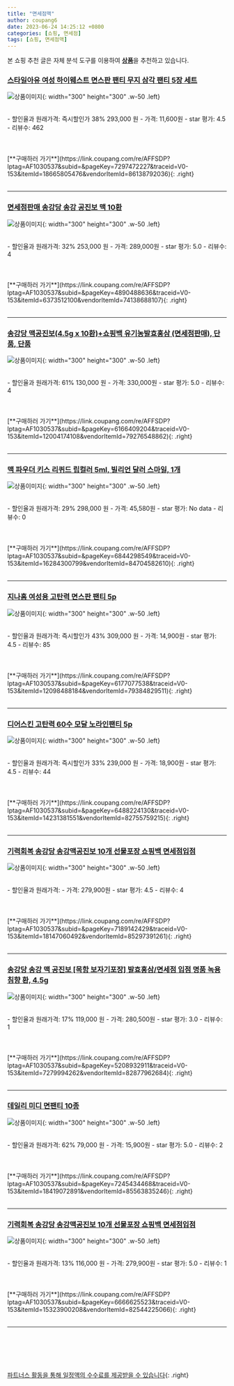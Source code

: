 ```yaml
---
title: "면세점맥"
author: coupang6
date: 2023-06-24 14:25:12 +0800
categories: [쇼핑, 면세점]
tags: [쇼핑, 면세점맥]
---
```


본 쇼핑 추천 글은 자체 분석 도구를 이용하여 [**상품**](https://link.coupang.com/a/bao1ui)을 추천하고 있습니다.

### [스타일아유 여성 하이웨스트 면스판 팬티 무지 삼각 팬티 5장 세트](https://link.coupang.com/re/AFFSDP?lptag=AF1030537&subid=&pageKey=7297472227&traceid=V0-153&itemId=18665805476&vendorItemId=86138792036)

![상품이미지](https://thumbnail10.coupangcdn.com/thumbnails/remote/230x230ex/image/vendor_inventory/d340/05c86226526a176bf2152df98e804a2570b3506d01a3ef81f0e35de73b88.jpg){: width="300" height="300" .w-50 .left}


<br>
- 할인율과 원래가격: 즉시할인가 38%  293,000   원
- 가격: 11,600원
- star 평가: 4.5
- 리뷰수: 462
<br>
<br>
<br>
<br>
[**구매하러 가기**](https://link.coupang.com/re/AFFSDP?lptag=AF1030537&subid=&pageKey=7297472227&traceid=V0-153&itemId=18665805476&vendorItemId=86138792036){: .right}
<br>
<br>

---

### [면세점판매 송강당 송강 공진보 맥 10환](https://link.coupang.com/re/AFFSDP?lptag=AF1030537&subid=&pageKey=4890488636&traceid=V0-153&itemId=6373512100&vendorItemId=74138688107)

![상품이미지](https://thumbnail9.coupangcdn.com/thumbnails/remote/230x230ex/image/vendor_inventory/ce63/5d1be2721c97464fcd04104bd2de22d9a0eaa2dbd2aa81e17a18234d6107.JPG){: width="300" height="300" .w-50 .left}


<br>
- 할인율과 원래가격: 32%  253,000   원
- 가격: 289,000원
- star 평가: 5.0
- 리뷰수: 4
<br>
<br>
<br>
<br>
[**구매하러 가기**](https://link.coupang.com/re/AFFSDP?lptag=AF1030537&subid=&pageKey=4890488636&traceid=V0-153&itemId=6373512100&vendorItemId=74138688107){: .right}
<br>
<br>

---

### [송강당 맥공진보(4.5g x 10환)+쇼핑백 유기농발효홍삼 (면세점판매), 단품, 단품](https://link.coupang.com/re/AFFSDP?lptag=AF1030537&subid=&pageKey=6166409204&traceid=V0-153&itemId=12004174108&vendorItemId=79276548862)

![상품이미지](https://thumbnail6.coupangcdn.com/thumbnails/remote/230x230ex/image/vendor_inventory/1e14/6ab8cf52f5b31f1f0d877d920b99bb8aec99bf1081820010fdf5aa6eb1fc.jpg){: width="300" height="300" .w-50 .left}


<br>
- 할인율과 원래가격: 61%  130,000   원
- 가격: 330,000원
- star 평가: 5.0
- 리뷰수: 4
<br>
<br>
<br>
<br>
[**구매하러 가기**](https://link.coupang.com/re/AFFSDP?lptag=AF1030537&subid=&pageKey=6166409204&traceid=V0-153&itemId=12004174108&vendorItemId=79276548862){: .right}
<br>
<br>

---

### [맥 파우더 키스 리퀴드 립컬러 5ml, 빌리언 달러 스마일, 1개](https://link.coupang.com/re/AFFSDP?lptag=AF1030537&subid=&pageKey=6844298549&traceid=V0-153&itemId=16284300799&vendorItemId=84704582610)

![상품이미지](https://thumbnail10.coupangcdn.com/thumbnails/remote/230x230ex/image/vendor_inventory/cfc8/52bd787c14c9367f9b0b3f99dde4eeac5e5ca97a2b229330be0a31e76652.jpg){: width="300" height="300" .w-50 .left}


<br>
- 할인율과 원래가격: 29%  298,000   원
- 가격: 45,580원
- star 평가: No data
- 리뷰수: 0
<br>
<br>
<br>
<br>
[**구매하러 가기**](https://link.coupang.com/re/AFFSDP?lptag=AF1030537&subid=&pageKey=6844298549&traceid=V0-153&itemId=16284300799&vendorItemId=84704582610){: .right}
<br>
<br>

---

### [지나홈 여성용 고탄력 면스판 팬티 5p](https://link.coupang.com/re/AFFSDP?lptag=AF1030537&subid=&pageKey=6177077538&traceid=V0-153&itemId=12098488184&vendorItemId=79384829511)

![상품이미지](https://thumbnail10.coupangcdn.com/thumbnails/remote/230x230ex/image/vendor_inventory/ae84/904e0d80f2ab1d8082e07405c9b865f242f7d30e3d04b5883e155d822365.png){: width="300" height="300" .w-50 .left}


<br>
- 할인율과 원래가격: 즉시할인가 43%  309,000   원
- 가격: 14,900원
- star 평가: 4.5
- 리뷰수: 85
<br>
<br>
<br>
<br>
[**구매하러 가기**](https://link.coupang.com/re/AFFSDP?lptag=AF1030537&subid=&pageKey=6177077538&traceid=V0-153&itemId=12098488184&vendorItemId=79384829511){: .right}
<br>
<br>

---

### [디어스킨 고탄력 60수 모달 노라인팬티 5p](https://link.coupang.com/re/AFFSDP?lptag=AF1030537&subid=&pageKey=6488224130&traceid=V0-153&itemId=14231381551&vendorItemId=82755759215)

![상품이미지](https://thumbnail7.coupangcdn.com/thumbnails/remote/230x230ex/image/vendor_inventory/bc09/b8a21f755aa691854a6e01aa0d39d50d3220d96c60a76825a0160da55f6c.png){: width="300" height="300" .w-50 .left}


<br>
- 할인율과 원래가격: 즉시할인가 33%  239,000   원
- 가격: 18,900원
- star 평가: 4.5
- 리뷰수: 44
<br>
<br>
<br>
<br>
[**구매하러 가기**](https://link.coupang.com/re/AFFSDP?lptag=AF1030537&subid=&pageKey=6488224130&traceid=V0-153&itemId=14231381551&vendorItemId=82755759215){: .right}
<br>
<br>

---

### [기력회복 송강당 송강맥공진보 10개 선물포장 쇼핑백 면세점입점](https://link.coupang.com/re/AFFSDP?lptag=AF1030537&subid=&pageKey=7189142429&traceid=V0-153&itemId=18147060492&vendorItemId=85297391261)

![상품이미지](https://thumbnail8.coupangcdn.com/thumbnails/remote/230x230ex/image/vendor_inventory/c9ae/bcfc30d20777e45e0f0e2275e2adbfe4f4499345d07d588d33d8d700033d.jpeg){: width="300" height="300" .w-50 .left}


<br>
- 할인율과 원래가격: 
- 가격: 279,900원
- star 평가: 4.5
- 리뷰수: 4
<br>
<br>
<br>
<br>
[**구매하러 가기**](https://link.coupang.com/re/AFFSDP?lptag=AF1030537&subid=&pageKey=7189142429&traceid=V0-153&itemId=18147060492&vendorItemId=85297391261){: .right}
<br>
<br>

---

### [송강당 송강 맥 공진보 [목함 보자기포장] 발효홍삼/면세점 입점 명품 녹용 침향 환, 4.5g](https://link.coupang.com/re/AFFSDP?lptag=AF1030537&subid=&pageKey=5208932911&traceid=V0-153&itemId=7279994262&vendorItemId=82877962684)

![상품이미지](https://thumbnail10.coupangcdn.com/thumbnails/remote/230x230ex/image/vendor_inventory/30fe/995739bc103b50ece901030bebb9f27ae6bd2431b9d38cc9e462fea4478a.jpg){: width="300" height="300" .w-50 .left}


<br>
- 할인율과 원래가격: 17%  119,000   원
- 가격: 280,500원
- star 평가: 3.0
- 리뷰수: 1
<br>
<br>
<br>
<br>
[**구매하러 가기**](https://link.coupang.com/re/AFFSDP?lptag=AF1030537&subid=&pageKey=5208932911&traceid=V0-153&itemId=7279994262&vendorItemId=82877962684){: .right}
<br>
<br>

---

### [데일리 미디 면팬티 10종](https://link.coupang.com/re/AFFSDP?lptag=AF1030537&subid=&pageKey=7245434468&traceid=V0-153&itemId=18419072891&vendorItemId=85563835246)

![상품이미지](https://thumbnail6.coupangcdn.com/thumbnails/remote/230x230ex/image/vendor_inventory/12fd/77fa21c179bd4dfff44806fb4867b83b0793164a0f4ae81872eca3dc36e3.jpg){: width="300" height="300" .w-50 .left}


<br>
- 할인율과 원래가격: 62%  79,000   원
- 가격: 15,900원
- star 평가: 5.0
- 리뷰수: 2
<br>
<br>
<br>
<br>
[**구매하러 가기**](https://link.coupang.com/re/AFFSDP?lptag=AF1030537&subid=&pageKey=7245434468&traceid=V0-153&itemId=18419072891&vendorItemId=85563835246){: .right}
<br>
<br>

---

### [기력회복 송강당 송강맥공진보 10개 선물포장 쇼핑백 면세점입점](https://link.coupang.com/re/AFFSDP?lptag=AF1030537&subid=&pageKey=6666625523&traceid=V0-153&itemId=15323900208&vendorItemId=82544225066)

![상품이미지](https://thumbnail8.coupangcdn.com/thumbnails/remote/230x230ex/image/vendor_inventory/c9ae/bcfc30d20777e45e0f0e2275e2adbfe4f4499345d07d588d33d8d700033d.jpeg){: width="300" height="300" .w-50 .left}


<br>
- 할인율과 원래가격: 13%  116,000   원
- 가격: 279,900원
- star 평가: 5.0
- 리뷰수: 1
<br>
<br>
<br>
<br>
[**구매하러 가기**](https://link.coupang.com/re/AFFSDP?lptag=AF1030537&subid=&pageKey=6666625523&traceid=V0-153&itemId=15323900208&vendorItemId=82544225066){: .right}
<br>
<br>

---
<br><br><br><br><br> [파트너스 활동을 통해 일정액의 수수료를 제공받을 수 있습니다](https://link.coupang.com/a/bao1ui){: .right}
